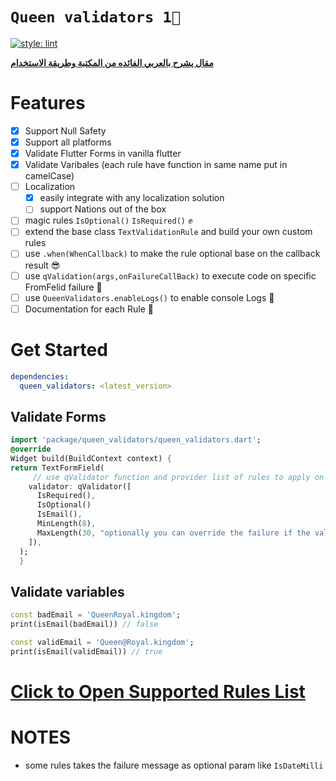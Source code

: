 # **`Queen validators 1👑`**

[![style: lint](https://img.shields.io/badge/style-lint-4BC0F5.svg)](https://pub.dev/packages/lint)

[**مقال يشرح بالعربي الفائده من المكتبة وطريقة الاستخدام**](https://maxzodblog.blogspot.com/2021/02/validation.html)

# Features

- [x] Support Null Safety
- [x] Support all platforms
- [x] Validate Flutter Forms in vanilla flutter
- [x] Validate Varibales (each rule have function in same name put in camelCase)
- [ ] Localization
  - [x] easily integrate with any localization solution
  - [ ] support Nations out of the box
- [ ] magic rules `IsOptional()` `IsRequired()` ✊
- [ ] extend the base class `TextValidationRule` and build your own custom rules
- [ ] use `.when(WhenCallback)` to make the rule optional base on the callback result 😎
- [ ] use `qValidation(args,onFailureCallBack)` to execute code on specific FromFelid failure 🤘
- [ ] use `QueenValidators.enableLogs()` to enable console Logs 🚧
- [ ] Documentation for each Rule 📃

# Get Started

```yaml
dependencies:
  queen_validators: <latest_version>
```

## Validate Forms

```dart
import 'package/queen_validators/queen_validators.dart';
@override
Widget build(BuildContext context) {
return TextFormField(
     // use qValidator function and provider list of rules to apply on this field
    validator: qValidator([
      IsRequired(),
      IsOptional()
      IsEmail(),
      MinLength(8),
      MaxLength(30, "optionally you can override the failure if the validation fails"),
    ]),
  );
  }
```

## Validate variables

```dart
const badEmail = 'QueenRoyal.kingdom';
print(isEmail(badEmail)) // false

const validEmail = 'Queen@Royal.kingdom';
print(isEmail(validEmail)) // true

```

# [Click to Open Supported Rules List](https://pub.dev/documentation/queen_validators/latest/queen_validators/queen_validators-library.html)

# NOTES

- some rules takes the failure message as optional param like `IsDateMilli`
